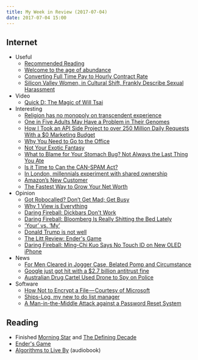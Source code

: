 ```yaml
---
title: My Week in Review (2017-07-04)
date: 2017-07-04 15:00
---
```


## Internet

* Useful
  * [Recommended Reading](http://wealthyaccountant.com/2017/06/26/recommended-reading/)
  * [Welcome to the age of abundance](https://www.iwillteachyoutoberich.com/blog/welcome-to-the-age-of-abundance/)
  * [Converting Full Time Pay to Hourly Contract Rate](https://hueniverse.com/converting-full-time-pay-to-hourly-contract-rate-5925295fe52c)
  * [Silicon Valley Women, in Cultural Shift, Frankly Describe Sexual Harassment](https://www.nytimes.com/2017/06/30/technology/women-entrepreneurs-speak-out-sexual-harassment.html)
* Video
  * [Quick D: The Magic of Will Tsai](https://www.youtube.com/watch?v=_dSp_f0f9gE)
* Interesting
  * [Religion has no monopoly on transcendent experience](https://aeon.co/essays/religion-has-no-monopoly-on-transcendent-experience)
  * [One in Five Adults May Have a Problem in Their Genomes](https://www.technologyreview.com/s/608162/dna-testing-reveals-the-chance-of-bad-news-in-your-genes/)
  * [How I Took an API Side Project to over 250 Million Daily Requests With a $0 Marketing Budget](https://blog.ipinfo.io/api-side-project-to-250-million-requests-with-0-marketing-budget-bb0de01c01f6?gi=56e96f1441b7)
  * [Why You Need to Go to the Office](http://wealthyaccountant.com/2017/06/30/why-you-need-to-go-to-the-office/)
  * [Not Your Exotic Fantasy](https://medium.com/@amyngyn/not-your-exotic-fantasy-cb551f0d8bf4)
  * [What to Blame for Your Stomach Bug? Not Always the Last Thing You Ate](https://www.nytimes.com/2017/06/29/well/live/what-to-blame-for-your-stomach-bug-not-always-the-last-thing-you-ate.html)
  * [Is it Time to Can the CAN-SPAM Act?](https://krebsonsecurity.com/2017/07/is-it-time-to-can-the-can-spam-act/)
  * [In London, millennials experiment with shared ownership](https://therealdeal.com/2017/06/25/in-london-millennials-experiment-with-shared-ownership/)
  * [Amazon’s New Customer](https://stratechery.com/2017/amazons-new-customer/)
  * [The Fastest Way to Grow Your Net Worth](http://wealthyaccountant.com/2017/07/03/the-fastest-way-to-grow-your-net-worth/)
* Opinion
  * [Got Robocalled? Don’t Get Mad; Get Busy](https://krebsonsecurity.com/2017/06/got-robocalled-dont-get-mad-get-busy/)
  * [Why 1 View is Everything](https://medium.com/@garyvee/why-1-view-is-everything-3fe415cf3678)
  * [Daring Fireball: Dickbars Don't Work](https://daringfireball.net/linked/2017/06/27/clark-dickbars-dont-work)
  * [Daring Fireball: Bloomberg Is Really Shitting the Bed Lately](https://daringfireball.net/linked/2017/06/27/bloomberg-apple-hertz)
  * [‘Your’ vs. ‘My’](https://daringfireball.net/2017/06/your_vs_my)
  * [Donald Trump is not well](https://www.washingtonpost.com/opinions/donald-trump-is-not-well/2017/06/30/97759ee0-5d0f-11e7-9b7d-14576dc0f39d_story.html)
  * [The Litt Review: Ender's Game](https://www.burntfen.com/the-litt-review/enders-game/)
  * [Daring Fireball: Ming-Chi Kuo Says No Touch ID on New OLED iPhone](https://daringfireball.net/linked/2017/07/03/kuo-iphone-2017-touch-id)
* News
  * [For Men Cleared in Jogger Case, Belated Pomp and Circumstance](https://www.nytimes.com/2017/06/26/nyregion/central-park-jogger-case-honorary-diplomas.html)
  * [Google just got hit with a $2.7 billion antitrust fine](https://www.technologyreview.com/s/608182/google-just-got-hit-with-a-27-billion-antitrust-fine-from-the-eu/)
  * [Australian Drug Cartel Used Drone to Spy on Police](http://www.thedrive.com/aerial/12050/australian-drug-cartel-used-drone-to-spy-on-police)
* Software
  * [How Not to Encrypt a File — Courtesy of Microsoft](https://medium.com/@bob_parks1/how-not-to-encrypt-a-file-courtesy-of-microsoft-bfadf2b0273d)
  * [Ships-Log, my new to do list manager](https://medium.com/@richlitt/ships-log-my-new-to-do-list-manager-6a1d9397a0db)
  * [A Man-in-the-Middle Attack against a Password Reset System](https://www.schneier.com/blog/archives/2017/07/a_man-in-the-mi.html)

## Reading

* Finished [Morning Star](https://www.goodreads.com/book/show/18966806-morning-star) and [The Defining Decade](https://www.goodreads.com/book/show/13523061-the-defining-decade)
* [Ender's Game](https://www.goodreads.com/book/show/375802.Ender_s_Game)
* [Algorithms to Live By](https://www.goodreads.com/book/show/25666050-algorithms-to-live-by) (audiobook)
